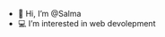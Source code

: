 - 👋 Hi, I’m @Salma 
- 💻 I’m interested in web devolepment



<!---
Salma9507/Salma9507 is a ✨ special ✨ repository because its `README.md` (this file) appears on your GitHub profile.
You can click the Preview link to take a look at your changes.
--->
